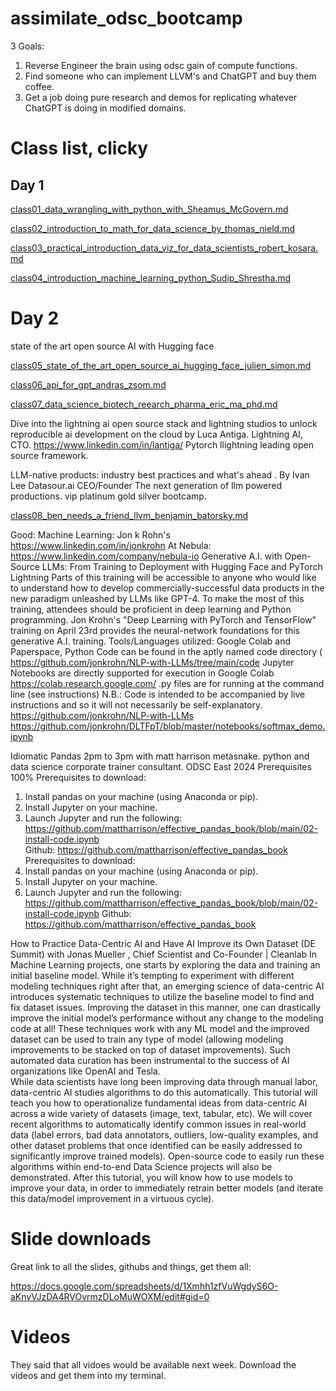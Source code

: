 # assimilate_odsc_bootcamp

3 Goals:

1. Reverse Engineer the brain using odsc gain of compute functions.
2. Find someone who can implement LLVM's and ChatGPT and buy them coffee.
3. Get a job doing pure research and demos for replicating whatever ChatGPT is doing in modified domains.  

# Class list, clicky

## Day 1

[class01_data_wrangling_with_python_with_Sheamus_McGovern.md](./class01_data_wrangling_with_python_with_Sheamus_McGovern.md)

[class02_introduction_to_math_for_data_science_by_thomas_nield.md](./class02_introduction_to_math_for_data_science_by_thomas_nield.md)

[class03_practical_introduction_data_viz_for_data_scientists_robert_kosara.md](./class03_practical_introduction_data_viz_for_data_scientists_robert_kosara.md)

[class04_introduction_machine_learning_python_Sudip_Shrestha.md](./class04_introduction_machine_learning_python_Sudip_Shrestha.md)

# Day 2

state of the art open source AI with Hugging face

[class05_state_of_the_art_open_source_ai_hugging_face_julien_simon.md](./class05_state_of_the_art_open_source_ai_hugging_face_julien_simon.md)


[class06_api_for_gpt_andras_zsom.md](./class06_api_for_gpt_andras_zsom.md)

[class07_data_science_biotech_reearch_pharma_eric_ma_phd.md](./class07_data_science_biotech_reearch_pharma_eric_ma_phd.md)


Dive into the lightning ai open source stack and lightning studios to unlock reproducible ai development on the cloud by Luca Antiga.  Lightning AI, CTO.  https://www.linkedin.com/in/lantiga/  Pytorch llightning leading open source framework.


LLM-native products: industry best practices and what's ahead .  By Ivan Lee Datasour.ai CEO/Founder
The next generation of llm powered productions.
vip platinum gold silver bootcamp.



[class08_ben_needs_a_friend_llvm_benjamin_batorsky.md](./class08_ben_needs_a_friend_llvm_benjamin_batorsky.md)



Good:
Machine Learning: Jon k Rohn's https://www.linkedin.com/in/jonkrohn
At Nebula:
https://www.linkedin.com/company/nebula-io
Generative A.I. with Open-Source LLMs: From Training to Deployment with Hugging Face and PyTorch Lightning
Parts of this training will be accessible to anyone who would like to understand how to develop commercially-successful data products in the new paradigm unleashed by LLMs like GPT-4. To make the most of this training, attendees should be proficient in deep learning and Python programming. Jon Krohn's "Deep Learning with PyTorch and TensorFlow" training on April 23rd provides the neural-network foundations for this generative A.I. training.
Tools/Languages utilized: Google Colab and Paperspace, Python
Code can be found in the aptly named code directory (
https://github.com/jonkrohn/NLP-with-LLMs/tree/main/code
Jupyter Notebooks are directly supported for execution in Google Colab
https://colab.research.google.com/
.py files are for running at the command line (see instructions)
N.B.: Code is intended to be accompanied by live instructions and so it will not necessarily be self-explanatory.
https://github.com/jonkrohn/NLP-with-LLMs
https://github.com/jonkrohn/DLTFpT/blob/master/notebooks/softmax_demo.ipynb




Idiomatic Pandas 2pm to 3pm  with matt harrison metasnake.  python and data science corporate trainer consultant.  ODSC East 2024 Prerequisites 100% Prerequisites to download:
1. Install pandas on your machine (using Anaconda or pip).
2. Install Jupyter on your machine.
3. Launch Jupyter and run the following: https://github.com/mattharrison/effective_pandas_book/blob/main/02-install-code.ipynb  
Github: https://github.com/mattharrison/effective_pandas_book
Prerequisites to download:
1. Install pandas on your machine (using Anaconda or pip).
2. Install Jupyter on your machine.
3. Launch Jupyter and run the following: https://github.com/mattharrison/effective_pandas_book/blob/main/02-install-code.ipynb
Github: https://github.com/mattharrison/effective_pandas_book






How to Practice Data-Centric AI and Have AI Improve its Own Dataset (DE Summit) with Jonas Mueller , Chief Scientist and Co-Founder | Cleanlab 
In Machine Learning projects, one starts by exploring the data and training an initial baseline model. While it’s tempting to experiment with different modeling techniques right after that, an emerging science of data-centric AI introduces systematic techniques to utilize the baseline model to find and fix dataset issues. Improving the dataset in this manner, one can drastically improve the initial model’s performance without any change to the modeling code at all! These techniques work with any ML model and the improved dataset can be used to train any type of model (allowing modeling improvements to be stacked on top of dataset improvements). Such automated data curation has been instrumental to the success of AI organizations like OpenAI and Tesla.  
While data scientists have long been improving data through manual labor, data-centric AI studies algorithms to do this automatically. This tutorial will teach you how to operationalize fundamental ideas from data-centric AI across a wide variety of datasets (image, text, tabular, etc). We will cover recent algorithms to automatically identify common issues in real-world data (label errors, bad data annotators, outliers, low-quality examples, and other dataset problems that once identified can be easily addressed to significantly improve trained models). Open-source code to easily run these algorithms within end-to-end Data Science projects will also be demonstrated. After this tutorial, you will know how to use models to improve your data, in order to immediately retrain better models (and iterate this data/model improvement in a virtuous cycle).



# Slide downloads

Great link to all the slides, githubs and things, get them all:

https://docs.google.com/spreadsheets/d/1Xmhh1zfVuWgdyS6O-aKnvVJzDA4RVOvrmzDLoMuWOXM/edit#gid=0

# Videos

They said that all vidoes would be available next week.
Download the videos and get them into my terminal.

